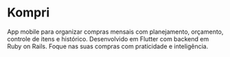 # Kompri
App mobile para organizar compras mensais com planejamento, orçamento, controle de itens e histórico. Desenvolvido em Flutter com backend em Ruby on Rails. Foque nas suas compras com praticidade e inteligência.
